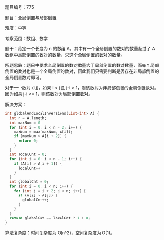 题目编号：775

题目：全局倒置与局部倒置

难度：中等

考察范围：数组、数学

题干：给定一个长度为 n 的数组 A，其中有一个全局倒置的数对的数量超过了 A 数组中局部倒置的数对的数量。求这个全局倒置的数对的数量。

解题思路：题目中要求全局倒置的数对数量大于局部倒置的数对数量，而每个局部倒置的数对也是一个全局倒置的数对，因此我们只需要判断是否存在非局部倒置的全局倒置数对即可。

对于一个数对 (i,j)，如果 i < j 且 j-i > 1，则该数对为非局部倒置的全局倒置数对。因为如果 j-i <= 1，则该数对为局部倒置数对。

解决方案：

```dart
int globalAndLocalInversions(List<int> A) {
  int n = A.length;
  int maxNum = 0;
  for (int i = 0; i < n - 2; i++) {
    maxNum = max(maxNum, A[i]);
    if (maxNum > A[i + 2]) {
      return 0;
    }
  }
  int localCnt = 0;
  for (int i = 0; i < n - 1; i++) {
    if (A[i] > A[i + 1]) {
      localCnt++;
    }
  }
  int globalCnt = 0;
  for (int i = 0; i < n; i++) {
    for (int j = i + 2; j < n; j++) {
      if (A[i] > A[j]) {
        globalCnt++;
      }
    }
  }
  return globalCnt == localCnt ? 1 : 0;
}
```

算法复杂度：时间复杂度为 O(n^2)，空间复杂度为 O(1)。